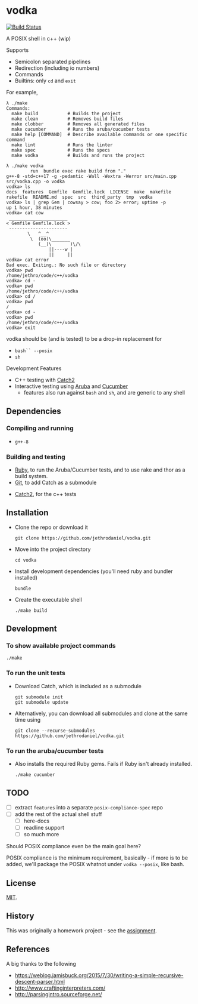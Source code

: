 # vodka

[![Build Status](https://travis-ci.com/jethrodaniel/vodka.svg?branch=master)](https://travis-ci.com/jethrodaniel/vodka)

A POSIX shell in c++ (wip)

Supports
* Semicolon separated pipelines
* Redirection (including io numbers)
* Commands
* Builtins: only `cd` and `exit`

For example,
```
λ ./make
Commands:
  make build           # Builds the project
  make clean           # Removes build files
  make clobber         # Removes all generated files
  make cucumber        # Runs the aruba/cucumber tests
  make help [COMMAND]  # Describe available commands or one specific command
  make lint            # Runs the linter
  make spec            # Runs the specs
  make vodka           # Builds and runs the project

λ ./make vodka
         run  bundle exec rake build from "."
g++-8 -std=c++17 -g -pedantic -Wall -Wextra -Werror src/main.cpp src/vodka.cpp -o vodka
vodka> ls
docs  features  Gemfile  Gemfile.lock  LICENSE  make  makefile  rakefile  README.md  spec  src  third_party  tmp  vodka
vodka> ls | grep Gem | cowsay > cow; foo 2> error; uptime -p
up 1 hour, 38 minutes
vodka> cat cow
 ______________________
< Gemfile Gemfile.lock >
 ----------------------
        \   ^__^
         \  (oo)\_______
            (__)\       )\/\
                ||----w |
                ||     ||
vodka> cat error
Bad exec. Exiting.: No such file or directory
vodka> pwd
/home/jethro/code/c++/vodka
vodka> cd -
vodka> pwd
/home/jethro/code/c++/vodka
vodka> cd /
vodka> pwd
/
vodka> cd -
vodka> pwd
/home/jethro/code/c++/vodka
vodka> exit
```

vodka should be (and is tested) to be a drop-in replacement for

- `bash`` --posix`
- `sh`

Development Features
* C++ testing with [Catch2][catch2]
* Interactive testing using [Aruba][aruba] and [Cucumber][cucumber]
  - features also run against `bash` and `sh`, and are generic to any shell

## Dependencies

### Compiling and running

* `g++-8`

### Building and testing

* [Ruby](https://www.ruby-lang.org/en/), to run the Aruba/Cucumber tests, and to use rake and thor as a build system.
* [Git](https://git-scm.com/), to add Catch as a submodule
- [Catch2][catch2], for the c++ tests

## Installation

* Clone the repo or download it
     ```
     git clone https://github.com/jethrodaniel/vodka.git
     ```

* Move into the project directory
     ```
     cd vodka
     ```
- Install development dependencies (you'll need ruby and bundler installed)
     ```
     bundle
     ```

* Create the executable shell
     ```
     ./make build
     ```

## Development

### To show available project commands

```
./make
```

### To run the unit tests

* Download Catch, which is included as a submodule
     ```
     git submodule init
     git submodule update
     ```

* Alternatively, you can download all submodules and clone at the same time using
     ```
     git clone --recurse-submodules https://github.com/jethrodaniel/vodka.git
     ```

### To run the aruba/cucumber tests

* Also installs the required Ruby gems. Fails if Ruby isn't already installed.
     ```
     ./make cucumber
     ```

## TODO

- [ ] extract `features` into a separate `posix-compliance-spec` repo
- [ ] add the rest of the actual shell stuff
  - [ ] here-docs
  - [ ] readline support
  - [ ] so much more

Should POSIX compliance even be the main goal here?

POSIX compliance is the minimum requirement, basically - if more is to be added, we'll package the POSIX whatnot under `vodka --posix`, like bash.

## License

[MIT](LICENSE).

## History

This was originally a homework project - see the [assignment](docs/assignment.pdf).

## References

A big thanks to the following

- https://weblog.jamisbuck.org/2015/7/30/writing-a-simple-recursive-descent-parser.html
- http://www.craftinginterpreters.com/
- http://parsingintro.sourceforge.net/

[catch2]: https://github.com/catchorg/Catch2
[aruba]: https://github.com/cucumber/aruba
[cucumber]: https://github.com/cucumber/cucumber-ruby
